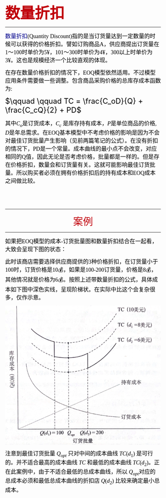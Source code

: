 **<font FACE = "楷体_GB2312" size = 7 color = crisma > 数量折扣 </font>**

-----

<font FACE = "SimHei" size = 4 color = black ></font>
<font FACE = "SimHei" size = 4 color = black ><font color = DarkBlue>数量折扣</font>(Quantity Discount)指的是当订货量达到一定数量的时候可以获得的价格折扣。譬如订购商品A，供应商提出订货量在1～100时单价为5¥，101～300时单价为4¥，300以上时单价为3¥。这也是规模经济一个比较直观的体现。</font>

<font FACE = "SimHei" size = 4 color = black >在存在数量价格折扣的情况下，EOQ模型依然适用。不过模型应用条件需要做一些调整。包含商品采购价格的总库存成本函数为:</font>

<font FACE = "" size = 5 color = black >$\qquad \qquad TC = \frac{C_oD}{Q} + \frac{C_cQ}{2} + PD$</font>

<font FACE = "SimHei" size = 4 color = black >其中$C_o$是订货成本，$C_c$ 是库存持有成本，$P$是单位商品的价格, $D$是年总需求。在EOQ基本模型中不考虑价格的影响是因为不会对最佳订货批量产生影响（见前两篇笔记的公式）。在没有折扣的情况下，PD是一个常量。成本曲线的最小点不会改变，对应相同的Q值，因此无论是否考虑价格，批量都是一样的。但是存在价格折扣，数量会和订货量有关。这就可能影响最佳订货批量。所以购买者必须在拥有价格折扣后的持有成本和EOQ成本之间做比较。</font>

<br>
<br>
<br>



-----

<center><font FACE = "SimHei" size = 6 color = Crisma >案例</font></center>

------

<font FACE = "SimHei" size = 4 color = black >如果把EOQ模型的成本-订货批量图和数量折扣结合在一起看，大致会呈现下图的状态：</font>

<font FACE = "SimHei" size = 4 color = black >此时该商店需要选择供应商提供的3种价格折扣，在订货量小于100时，订货价格是10💰，如果是100-200订货量，价格是8💰，其他情况就是价格为6💰。按照上述带数量折扣的公式，具体成本如下图中深色实线，呈现阶梯状。在实际中比这个会复杂很多，仅作示意。</font>


<img align="middle"  src = "../picx/QuantityDiscount.png" height = "50%" style = "display:table-cell">

<font FACE = "SimHei" size = 4 color = black >注意到最佳订货批量 $Q_{opt}$ 只对中间的成本曲线 $TC(d_1)$ 是可行的。并不适合最高的成本曲线 $TC$ 和最低的成本曲线 $TC(d_2)$。正在此案例中，由于不适合最低的总成本曲线，所以 $Q_{opt}$对应的总成本必须和最低总成本曲线的折扣店 $Q(d_2)$ 比较来确定最小总成本。</font>
